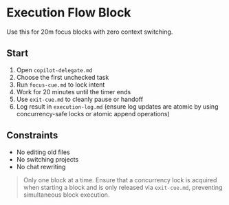 # Execution Flow Block

Use this for 20m focus blocks with zero context switching.

Start
---
1. Open `copilot-delegate.md`
2. Choose the first unchecked task
3. Run `focus-cue.md` to lock intent
4. Work for 20 minutes until the timer ends
5. Use `exit-cue.md` to cleanly pause or handoff
6. Log result in `execution-log.md` (ensure log updates are atomic by using concurrency-safe locks or atomic append operations)

Constraints
---
- No editing old files
- No switching projects
- No chat rewriting

> Only one block at a time. Ensure that a concurrency lock is acquired when starting a block and is only released via `exit-cue.md`, preventing simultaneous block execution.
